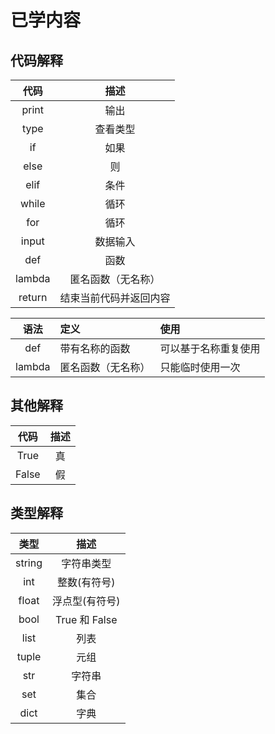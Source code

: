 # 已学内容

## 代码解释
|   代码   |     描述      |
|:------:|:-----------:|
| print  |     输出      |
|  type  |    查看类型     |
|   if   |     如果      |
|  else  |      则      |
|  elif  |     条件      |
| while  |     循环      |
|  for   |     循环      |
| input  |    数据输入     |
|  def   |     函数      |
| lambda |  匿名函数（无名称）  |
| return | 结束当前代码并返回内容 |

|   语法   | 定义        | 使用         |  
|:------:|:----------|:-----------|  
|  def   | 带有名称的函数   | 可以基于名称重复使用 |  
| lambda | 匿名函数（无名称） | 只能临时使用一次   |

## 其他解释
|  代码   | 描述 |
|:-----:|:--:|
| True  | 真  |
| False | 假  |

## 类型解释
|   类型   |      描述      |
|:------:|:------------:|
| string |    字符串类型     |
|  int   |   整数(有符号)    |
| float  |   浮点型(有符号)   |
|  bool  | True 和 False | 
|  list  |      列表      |
| tuple  |      元组      |
|  str   |     字符串      |
|  set   |      集合      |
|  dict  |      字典      |
 